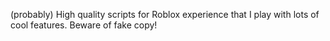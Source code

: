 (probably) High quality scripts for Roblox experience that I play with lots of cool features.
Beware of fake copy!
